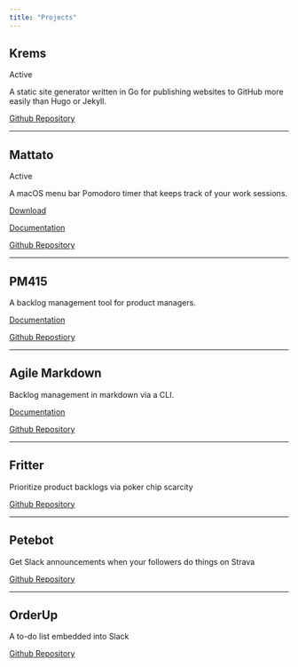 ```yaml
---
title: "Projects"
---
```


## Krems

<span class="tag-badge-simple">Active</span>

A static site generator written in Go for publishing websites to GitHub more easily than Hugo or Jekyll.

[Github Repository](https://github.com/mreider/krems)

---

## Mattato

<span class="tag-badge-simple">Active</span>

A macOS menu bar Pomodoro timer that keeps track of your work sessions.

[Download](https://mreider.github.io/mattato/)

[Documentation](https://mreider.github.io/mattato/help/)

[Github Repository](https://github.com/mreider/mattato)

---

## PM415

A backlog management tool for product managers.

[Documentation](https://pm415.gitbook.io/project/)

[Github Repostiory](https://github.com/mreider/pm415)

---

## Agile Markdown

Backlog management in markdown via a CLI.

[Documentation](https://mreider.github.io/agilemarkdown/)

[Github Repository](https://github.com/mreider/agilemarkdown)

---

## Fritter ##

Prioritize product backlogs via poker chip scarcity

[Github Repository](https://github.com/mreider/fritter)

---

## Petebot ##

Get Slack announcements when your followers do things on Strava

[Github Repository](https://github.com/mreider/petebot)

---

## OrderUp ##

A to-do list embedded into Slack

[Github Repository](https://github.com/mreider/orderup)


